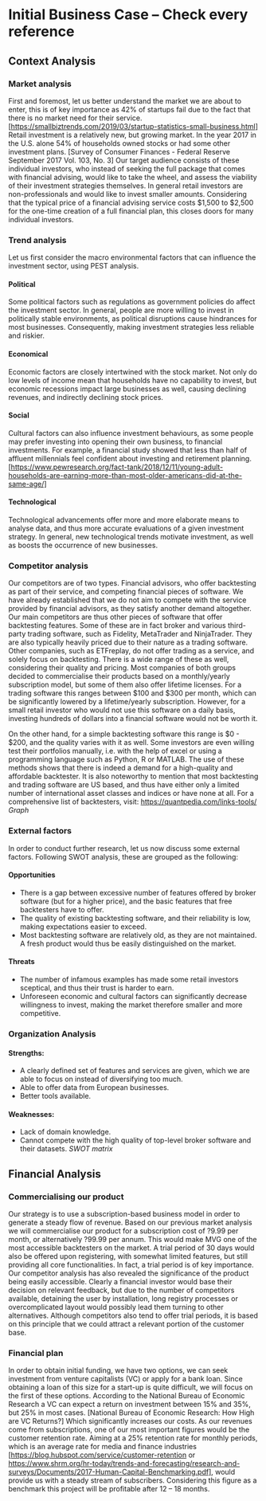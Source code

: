 # Initial Business Case – Check every reference
## Context Analysis
### Market analysis

First and foremost, let us better understand the market we are about to enter, this is of key importance as 42% of startups fail due to the fact that there is no market need for their service. [https://smallbiztrends.com/2019/03/startup-statistics-small-business.html] Retail investment is a relatively new, but growing market. In the year 2017 in the U.S. alone 54% of households owned stocks or had some other investment plans. [Survey of Consumer Finances - Federal Reserve September 2017 Vol. 103, No. 3] 
Our target audience consists of these individual investors, who instead of seeking the full package that comes with financial advising, would like to take the wheel, and assess the viability of their investment strategies themselves. In general retail investors are non-professionals and would like to invest smaller amounts. Considering that the typical price of a financial advising service costs $1,500 to $2,500 for the one-time creation of a full financial plan, this closes doors for many individual investors. 

### Trend analysis

Let us first consider the macro environmental factors that can influence the investment sector, using PEST analysis. 

#### Political

Some political factors such as regulations as government policies do affect the investment sector. In general, people are more willing to invest in politically stable environments, as political disruptions cause hindrances for most businesses. Consequently, making investment strategies less reliable and riskier. 

#### Economical

Economic factors are closely intertwined with the stock market. Not only do low levels of income mean that households have no capability to invest, but economic recessions impact large businesses as well, causing declining revenues, and indirectly declining stock prices. 

#### Social

Cultural factors can also influence investment behaviours, as some people may prefer investing into opening their own business, to financial investments. For example, a financial study showed that less than half of affluent millennials feel confident about investing and retirement planning. [https://www.pewresearch.org/fact-tank/2018/12/11/young-adult-households-are-earning-more-than-most-older-americans-did-at-the-same-age/]

#### Technological

Technological advancements offer more and more elaborate means to analyse data, and thus more accurate evaluations of a given investment strategy. In general, new technological trends motivate investment, as well as boosts the occurrence of new businesses. 

### Competitor analysis

Our competitors are of two types. Financial advisors, who offer backtesting as part of their service, and competing financial pieces of software. We have already established that we do not aim to compete with the service provided by financial advisors, as they satisfy another demand altogether. Our main competitors are thus other pieces of software that offer backtesting features. 
Some of these are in fact broker and various third-party trading software, such as Fidelity, MetaTrader and NinjaTrader. They are also typically heavily priced due to their nature as a trading software. Other companies, such as ETFreplay, do not offer trading as a service, and solely focus on backtesting. There is a wide range of these as well, considering their quality and pricing. 
Most companies of both groups decided to commercialise their products based on a monthly/yearly subscription model, but some of them also offer lifetime licenses. For a trading software this ranges between $100 and $300 per month, which can be significantly lowered by a lifetime/yearly subscription. However, for a small retail investor who would not use this software on a daily basis, investing hundreds of dollars into a financial software would not be worth it. 

On the other hand, for a simple backtesting software this range is $0 - $200, and the quality varies with it as well. Some investors are even willing test their portfolios manually, i.e. with the help of excel or using a programming language such as Python, R or MATLAB. The use of these methods shows that there is indeed a demand for a high-quality and affordable backtester. 
It is also noteworthy to mention that most backtesting and trading software are US based, and thus have either only a limited number of international asset classes and indices or have none at all. 
For a comprehensive list of backtesters, visit: https://quantpedia.com/links-tools/
*Graph*

### External factors

In order to conduct further research, let us now discuss some external factors. Following SWOT analysis, these are grouped as the following:  

#### Opportunities

- There is a gap between excessive number of features offered by broker software (but for a higher price), and the basic features that free backtesters have to offer.
- The quality of existing backtesting software, and their reliability is low, making expectations easier to exceed. 
- Most backtesting software are relatively old, as they are not maintained. A fresh product would thus be easily distinguished on the market. 

#### Threats

- The number of infamous examples has made some retail investors sceptical, and thus their trust is harder to earn. 
- Unforeseen economic and cultural factors can significantly decrease willingness to invest, making the market therefore smaller and more competitive. 

### Organization Analysis

#### Strengths:

- A clearly defined set of features and services are given, which we are able to focus on instead of diversifying too much. 
- Able to offer data from European businesses. 
- Better tools available.

#### Weaknesses:

- Lack of domain knowledge.
- Cannot compete with the high quality of top-level broker software and their datasets. 
*SWOT matrix*

## Financial Analysis

### Commercialising our product

Our strategy is to use a subscription-based business model in order to generate a steady flow of revenue. Based on our previous market analysis we will commercialise our product for a subscription cost of ?9.99 per month, or alternatively ?99.99 per annum. This would make MVG one of the most accessible backtesters on the market. A trial period of 30 days would also be offered upon registering, with somewhat limited features, but still providing all core functionalities. 
In fact, a trial period is of key importance. Our competitor analysis has also revealed the significance of the product being easily accessible. Clearly a financial investor would base their decision on relevant feedback, but due to the number of competitors available, detaining the user by installation, long registry processes or overcomplicated layout would possibly lead them turning to other alternatives. Although competitors also tend to offer trial periods, it is based on this principle that we could attract a relevant portion of the customer base. 

### Financial plan 

In order to obtain initial funding, we have two options, we can seek investment from venture capitalists (VC) or apply for a bank loan. Since obtaining a loan of this size for a start-up is quite difficult, we will focus on the first of these options. According to the National Bureau of Economic Research a VC can expect a return on investment between 15% and 35%, but 25% in most cases. [National Bureau of Economic Research: How High are VC Returns?] Which significantly increases our costs. 
As our revenues come from subscriptions, one of our most important figures would be the customer retention rate. Aiming at a 25% retention rate for monthly periods, which is an average rate for media and finance industries [https://blog.hubspot.com/service/customer-retention or https://www.shrm.org/hr-today/trends-and-forecasting/research-and-surveys/Documents/2017-Human-Capital-Benchmarking.pdf], would provide us with a steady stream of subscribers. Considering this figure as a benchmark this project will be profitable after 12 – 18 months. 



